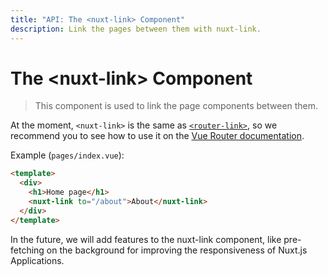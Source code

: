 ```yaml
---
title: "API: The <nuxt-link> Component"
description: Link the pages between them with nuxt-link.
---
```


# The &lt;nuxt-link&gt; Component

> This component is used to link the page components between them.

At the moment, `<nuxt-link>` is the same as [`<router-link>`](https://router.vuejs.org/en/api/router-link.html), so we recommend you to see how to use it on the [Vue Router documentation](https://router.vuejs.org/en/api/router-link.html).

Example (`pages/index.vue`):

```html
<template>
  <div>
    <h1>Home page</h1>
    <nuxt-link to="/about">About</nuxt-link>
  </div>
</template>
```

In the future, we will add features to the nuxt-link component, like pre-fetching on the background for improving the responsiveness of Nuxt.js Applications.
